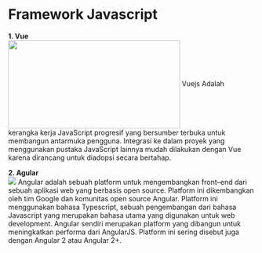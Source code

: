 # Framework Javascript

**1. Vue**\
<img src="https://upload.wikimedia.org/wikipedia/commons/f/f1/Vue.png" height="180" width="350" align="center">
Vuejs Adalah kerangka kerja JavaScript progresif yang bersumber terbuka untuk membangun antarmuka pengguna. Integrasi ke dalam proyek yang menggunakan pustaka JavaScript lainnya mudah dilakukan dengan Vue karena dirancang untuk diadopsi secara bertahap.

**2. Agular**\
<img src="https://upload.wikimedia.org/wikipedia/commons/c/cf/Angular_full_color_logo.svg">
Angular adalah sebuah platform untuk mengembangkan front–end dari sebuah aplikasi web yang berbasis open source. Platform ini dikembangkan oleh tim Google dan komunitas open source Angular. Platform ini menggunakan bahasa Typescript, sebuah pengembangan dari bahasa Javascript yang merupakan bahasa utama yang digunakan untuk web development. Angular sendiri merupakan platform yang dibangun untuk meningkatkan performa dari AngularJS. Platform ini sering disebut juga dengan Angular 2 atau Angular 2+.
